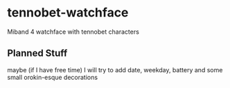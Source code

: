 # tennobet-watchface
Miband 4 watchface with tennobet characters
## Planned Stuff
maybe (if I have free time) I will try to add date, weekday, battery and some small orokin-esque decorations

